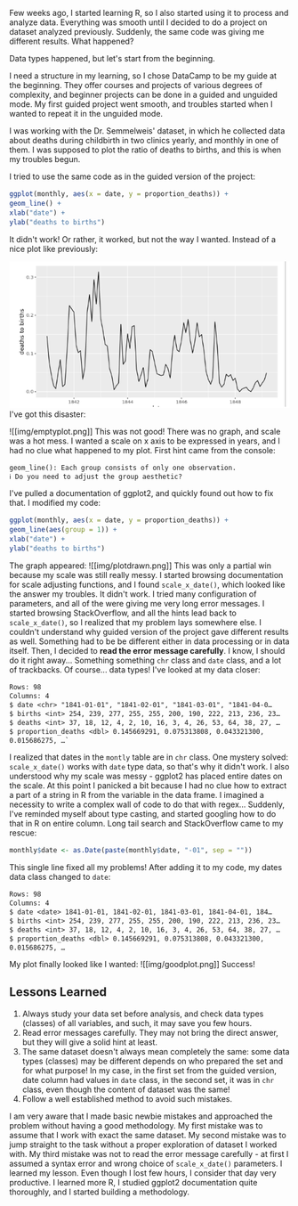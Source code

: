 Few weeks ago, I started learning R, so I also started using it to process and analyze data. Everything was smooth until I decided to do a project on dataset analyzed previously. Suddenly, the same code was giving me different results. What happened?

Data types happened, but let's start from the beginning.

I need a structure in my learning, so I chose DataCamp to be my guide at the beginning. They offer courses and projects of various degrees of complexity, and beginner projects can be done in a guided and unguided mode. My first guided project went smooth, and troubles started when I wanted to repeat it in the unguided mode.

I was working with the Dr. Semmelweis' dataset, in which he collected data about deaths during childbirth in two clinics yearly, and monthly in one of them. I was supposed to plot the ratio of deaths to births, and this is when my troubles begun.

I tried to use the same code as in the guided version of the project:
```R
ggplot(monthly, aes(x = date, y = proportion_deaths)) +
geom_line() + 	   
xlab("date") +
ylab("deaths to births")
```

It didn't work! Or rather, it worked, but not the way I wanted. Instead of a nice plot like previously:

![properly drawn plot](./img/niceplot.png)
I've got this disaster:

![[img/emptyplot.png]]
This was not good! There was no graph, and scale was a hot mess. I wanted a scale on x axis to be expressed in years, and I had no clue what happened to my plot. First hint came from the console:
```
geom_line(): Each group consists of only one observation. 
ℹ Do you need to adjust the group aesthetic?
```

I've pulled a documentation of ggplot2, and quickly found out how to fix that. I modified my code:
```R
ggplot(monthly, aes(x = date, y = proportion_deaths)) +
geom_line(aes(group = 1)) + 	   
xlab("date") +
ylab("deaths to births")
```

The graph appeared:
![[img/plotdrawn.png]]
This was only a partial win because my scale was still really messy. I started browsing documentation for scale adjusting functions, and I found `scale_x_date()`, which looked like the answer my troubles. It didn't work. I tried many configuration of parameters, and all of the were giving me very long error messages. I started browsing StackOverflow, and all the hints lead back to `scale_x_date()`, so I realized that my problem lays somewhere else. I couldn't understand why guided version of the project gave different results as well. Something had to be be different either in data processing or in data itself. Then, I decided to **read the error message carefully**. I know, I should do it right away... Something something `chr` class and `date` class, and a lot of trackbacks. Of course... data types! I've looked at my data closer:
```
Rows: 98 
Columns: 4 
$ date <chr> "1841-01-01", "1841-02-01", "1841-03-01", "1841-04-0… 
$ births <int> 254, 239, 277, 255, 255, 200, 190, 222, 213, 236, 23… 
$ deaths <int> 37, 18, 12, 4, 2, 10, 16, 3, 4, 26, 53, 64, 38, 27, … 
$ proportion_deaths <dbl> 0.145669291, 0.075313808, 0.043321300, 0.015686275, …`
```

I realized that dates in the `montly` table are in `chr` class. One mystery solved: `scale_x_date()` works with `date` type data, so that's why it didn't work. I also understood why my scale was messy - ggplot2 has placed entire dates on the scale. At this point I panicked a bit because I had no clue how to extract a part of a string in R from the variable in the data frame. I imagined a necessity to write a complex wall of code to do that with regex... Suddenly, I've reminded myself about type casting, and started googling how to do that in R on entire column. Long tail search and StackOverflow came to my rescue:
```R
monthly$date <- as.Date(paste(monthly$date, "-01", sep = ""))
```

This single line fixed all my problems! After adding it to my code, my dates data class changed to `date`:
```
Rows: 98 
Columns: 4 
$ date <date> 1841-01-01, 1841-02-01, 1841-03-01, 1841-04-01, 184… 
$ births <int> 254, 239, 277, 255, 255, 200, 190, 222, 213, 236, 23… 
$ deaths <int> 37, 18, 12, 4, 2, 10, 16, 3, 4, 26, 53, 64, 38, 27, … 
$ proportion_deaths <dbl> 0.145669291, 0.075313808, 0.043321300, 0.015686275, …
```

My plot finally looked like I wanted:
![[img/goodplot.png]]
Success!

## Lessons Learned

1. Always study your data set before analysis, and check data types (classes) of all variables, and such, it may save you few hours.
2. Read error messages carefully. They may not bring the direct answer, but they will give a solid hint at least.
3. The same dataset doesn't always mean completely the same: some data types (classes) may be different depends on who prepared the set and for what purpose! In my case, in the first set from the guided version, date column had values in `date` class, in the second set, it was in `chr` class, even though the content of dataset was the same! 
4. Follow a well established method to avoid such mistakes.

I am very aware that I made basic newbie mistakes and approached the problem without having a good methodology. My first mistake was to assume that I work with exact the same dataset. My second mistake was to jump straight to the task without a proper exploration of dataset I worked with. My third mistake was not to read the error message carefully - at first I assumed a syntax error and wrong choice of `scale_x_date()` parameters. I learned my lesson. Even though I lost few hours, I consider that day very productive. I learned more R, I studied ggplot2 documentation quite thoroughly, and I started building a methodology.
